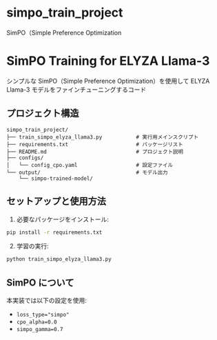 # simpo_train_project

SimPO（Simple Preference Optimization

# SimPO Training for ELYZA Llama-3

シンプルな SimPO（Simple Preference Optimization）を使用して ELYZA Llama-3 モデルをファインチューニングするコード

## プロジェクト構造

```
simpo_train_project/
├── train_simpo_elyza_llama3.py           # 実行用メインスクリプト
├── requirements.txt                      # パッケージリスト
├── README.md                             # プロジェクト説明
├── configs/
│   └── config_cpo.yaml                   # 設定ファイル
└── output/                               # モデル出力
    └── simpo-trained-model/
```

## セットアップと使用方法

1. 必要なパッケージをインストール:

```bash
pip install -r requirements.txt
```

2. 学習の実行:

```bash
python train_simpo_elyza_llama3.py
```

## SimPO について

本実装では以下の設定を使用:

- `loss_type="simpo"`
- `cpo_alpha=0.0`
- `simpo_gamma=0.7`
